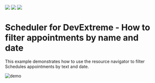 <!-- default badges list -->
![](https://img.shields.io/endpoint?url=https://codecentral.devexpress.com/api/v1/VersionRange/558843436/22.1.5%2B)
[![](https://img.shields.io/badge/Open_in_DevExpress_Support_Center-FF7200?style=flat-square&logo=DevExpress&logoColor=white)](https://supportcenter.devexpress.com/ticket/details/T1127760)
[![](https://img.shields.io/badge/📖_How_to_use_DevExpress_Examples-e9f6fc?style=flat-square)](https://docs.devexpress.com/GeneralInformation/403183)
<!-- default badges end -->

# Scheduler for DevExtreme - How to filter appointments by name and date
This example demonstrates how to use the resource navigator to filter Schedules appointments by text and date.

![demo](https://user-images.githubusercontent.com/53352872/204739997-78561331-78af-40f5-ba3a-10303f4e9c1b.gif)
